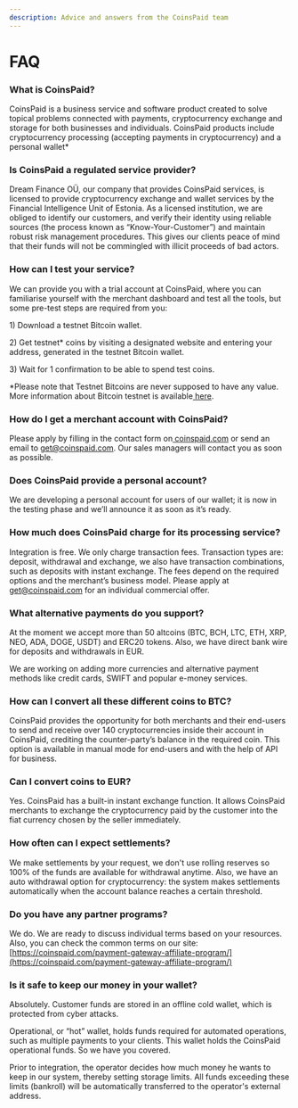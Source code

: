 ```yaml
---
description: Advice and answers from the CoinsPaid team
---
```


# FAQ

### **What is CoinsPaid?**

CoinsPaid is a business service and software product created to solve topical problems connected with payments, cryptocurrency exchange and storage for both businesses and individuals. CoinsPaid products include cryptocurrency processing (accepting payments in cryptocurrency) and a personal wallet\*

### Is CoinsPaid a regulated service provider?

Dream Finance OÜ, our company that provides CoinsPaid services, is licensed to provide cryptocurrency exchange and wallet services by the Financial Intelligence Unit of Estonia. As a licensed institution, we are obliged to identify our customers, and verify their identity using reliable sources (the process known as “Know-Your-Customer”) and maintain robust risk management procedures. This gives our clients peace of mind that their funds will not be commingled with illicit proceeds of bad actors.

### **How can I test your service?**

We can provide you with a trial account at CoinsPaid, where you can familiarise yourself with the merchant dashboard and test all the tools, but some pre-test steps are required from you:

1\) Download a testnet Bitcoin wallet.

2\) Get testnet\* coins by visiting a designated website and entering your address, generated in the testnet Bitcoin wallet.

3\) Wait for 1 confirmation to be able to spend test coins.

\*Please note that Testnet Bitcoins are never supposed to have any value. More information about Bitcoin testnet is available[ here](https://en.bitcoin.it/wiki/Testnet).

### **How do I get a merchant account with CoinsPaid?**

Please apply by filling in the contact form on[ coinspaid.com](http://coinspaid.com/) or send an email to get@coinspaid.com. Our sales managers will contact you as soon as possible.

### **Does CoinsPaid provide a personal account?**

We are developing a personal account for users of our wallet; it is now in the testing phase and we’ll announce it as soon as it’s ready.

### **How much does CoinsPaid charge for its processing service?**

Integration is free. We only charge transaction fees. Transaction types are: deposit, withdrawal and exchange, we also have transaction combinations, such as deposits with instant exchange. The fees depend on the required options and the merchant’s business model. Please apply at get@coinspaid.com for an individual commercial offer.

### **What alternative payments do you support?**

At the moment we accept more than 50 altcoins (BTC, BCH, LTC, ETH, XRP, NEO, ADA, DOGE, USDT) and ERC20 tokens. Also, we have direct bank wire for deposits and withdrawals in EUR.

We are working on adding more currencies and alternative payment methods like credit cards, SWIFT and popular e-money services.

### **How can I convert all these different coins to BTC?**

CoinsPaid provides the opportunity for both merchants and their end-users to send and receive over 140 cryptocurrencies inside their account in CoinsPaid, crediting the counter-party’s balance in the required coin. This option is available in manual mode for end-users and with the help of API for business.

### **Can I convert coins to EUR?**

Yes. CoinsPaid has a built-in instant exchange function. It allows CoinsPaid merchants to exchange the cryptocurrency paid by the customer into the fiat currency chosen by the seller immediately.

### **How often can I expect settlements?**

We make settlements by your request, we don't use rolling reserves so 100% of the funds are available for withdrawal anytime. Also, we have an auto withdrawal option for cryptocurrency: the system makes settlements automatically when the account balance reaches a certain threshold.

### **Do you have any partner programs?**

We do. We are ready to discuss individual terms based on your resources. Also, you can check the common terms on our site: [https://coinspaid.com/payment-gateway-affiliate-program/](https://coinspaid.com/payment-gateway-affiliate-program/)

### **Is it safe to keep our money in your wallet?**

Absolutely. Customer funds are stored in an offline cold wallet, which is protected from cyber attacks.

Operational, or “hot” wallet, holds funds required for automated operations, such as multiple payments to your clients. This wallet holds the CoinsPaid operational funds. So we have you covered.

Prior to integration, the operator decides how much money he wants to keep in our system, thereby setting storage limits. All funds exceeding these limits (bankroll) will be automatically transferred to the operator's external address.
